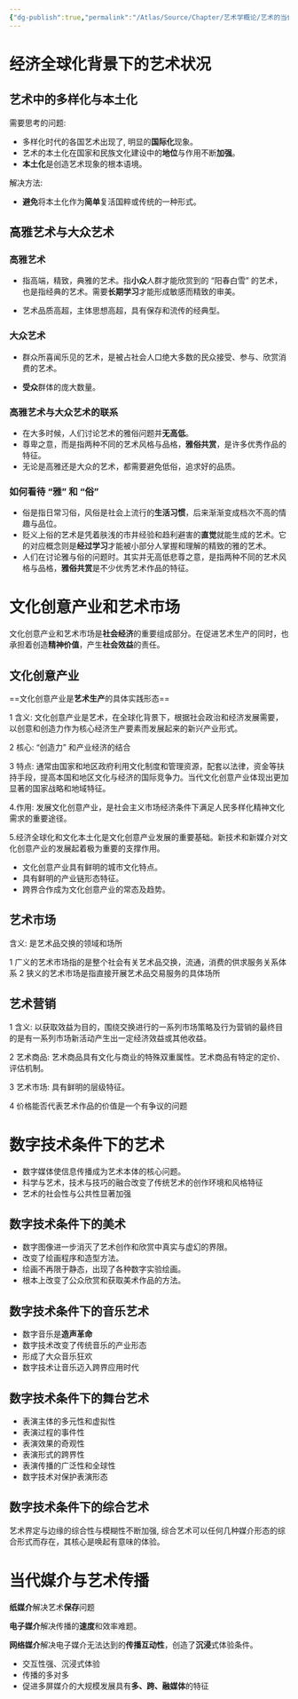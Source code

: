```yaml
---
{"dg-publish":true,"permalink":"/Atlas/Source/Chapter/艺术学概论/艺术的当代嬗变/"}
---
```



# 经济全球化背景下的艺术状况

## 艺术中的多样化与本土化

需要思考的问题:

- 多样化时代的各国艺术出现了, 明显的**国际化**现象。
- 艺术的本土化在国家和民族文化建设中的**地位**与作用不断**加强**。
- **本土化**是创造艺术现象的根本语境。

解决方法:

- **避免**将本土化作为**简单**复活国粹或传统的一种形式。

## 高雅艺术与大众艺术

### 高雅艺术

- 指高端，精致，典雅的艺术。指**小众**人群才能欣赏到的 “阳春白雪” 的艺术，也是指经典的艺术。需要**长期学习**才能形成敏感而精致的审美。

- 艺术品质高超，主体思想高超，具有保存和流传的经典型。

### 大众艺术

- 群众所喜闻乐见的艺术，是被占社会人口绝大多数的民众接受、参与、欣赏消费的艺术。

- **受众**群体的庞大数量。

### 高雅艺术与大众艺术的联系

- 在大多时候，人们讨论艺术的雅俗问题并**无高低**。
- 尊卑之意，而是指两种不同的艺术风格与品格，**雅俗共赏**，是许多优秀作品的特征。
- 无论是高雅还是大众的艺术，都需要避免低俗，追求好的品质。

### 如何看待 “雅” 和 “俗”

- 俗是指日常习俗，风俗是社会上流行的**生活习惯**，后来渐渐变成档次不高的情趣与品位。
- 贬义上俗的艺术是凭着肤浅的市井经验和趋利避害的**直觉**就能生成的艺术。它的对应概念则是**经过学习**才能被小部分人掌握和理解的精致的雅的艺术。
- 人们在讨论雅与俗的问题时。其实并无高低悲尊之意，是指两种不同的艺术风格与品格，**雅俗共赏**是不少优秀艺术作品的特征。

# 文化创意产业和艺术市场

文化创意产业和艺术市场是**社会经济**的重要组成部分。在促进艺术生产的同时，也承担着创造**精神价值**，产生**社会效益**的责任。

## 文化创意产业

==文化创意产业是**艺术生产**的具体实践形态==

1 含义: 文化创意产业是艺术，在全球化背景下，根据社会政治和经济发展需要，以创意和创造力作为核心经济生产要素而发展起来的新兴产业形式。

2 核心: “创造力” 和产业经济的结合

3 特点: 通常由国家和地区政府利用文化制度和管理资源，配套以法律，资金等扶持手段，提高本国和地区文化与经济的国际竞争力。当代文化创意产业体现出更加显著的国家战略和地域特征。

4.作用: 发展文化创意产业，是社会主义市场经济条件下满足人民多样化精神文化需求的重要途径。

5.经济全球化和文化本土化是文化创意产业发展的重要基础。新技术和新媒介对文化创意产业的发展起着极为重要的支撑作用。

- 文化创意产业具有鲜明的城市文化特点。
- 具有鲜明的产业链形态特征。
- 跨界合作成为文化创意产业的常态及趋势。

## 艺术市场

含义: 是艺术品交换的领域和场所

1 广义的艺术市场指的是整个社会有关艺术品交换，流通，消费的供求服务关系体系 2 狭义的艺术市场是指直接开展艺术品交易服务的具体场所

## 艺术营销

1 含义: 以获取效益为目的，围绕交换进行的一系列市场策略及行为营销的最终目的是有一系列市场新活动产生出一定经济效益或其他收益。

2 艺术商品: 艺术商品具有文化与商业的特殊双重属性。艺术商品有特定的定价、评估机制。

3 艺术市场: 具有鲜明的层级特征。

4 价格能否代表艺术作品的价值是一个有争议的问题

# 数字技术条件下的艺术

- 数字媒体使信息传播成为艺术本体的核心问题。
- 科学与艺术，技术与技巧的融合改变了传统艺术的创作环境和风格特征
- 艺术的社会性与公共性显著加强

## 数字技术条件下的美术

- 数字图像进一步消灭了艺术创作和欣赏中真实与虚幻的界限。
- 改变了绘画程序和造型方法。
- 绘画不再限于静态，出现了各种数字实验绘画。
- 根本上改变了公众欣赏和获取美术作品的方法。

## 数字技术条件下的音乐艺术

- 数字音乐是**造声革命**
- 数字技术改变了传统音乐的产业形态
- 形成了大众音乐狂欢
- 数字技术让音乐迈入跨界应用时代

## 数字技术条件下的舞台艺术

- 表演主体的多元性和虚拟性
- 表演过程的事件性
- 表演效果的奇观性
- 表演形式的跨界性
- 表演传播的广泛性和全球性
- 数字技术对保护表演形态

## 数字技术条件下的综合艺术

艺术界定与边缘的综合性与模糊性不断加强, 综合艺术可以任何几种媒介形态的综合形式而存在，其核心是唤起有意味的体验。

# 当代媒介与艺术传播

**纸媒介**解决艺术**保存**问题

**电子媒介**解决传播的**速度**和效率难题。

**网络媒介**解决电子媒介无法达到的**传播互动性**，创造了**沉浸**式体验条件。

- 交互性强、沉浸式体验
- 传播的多对多
- 促进多屏媒介的大规模发展具有**多、跨、融媒体**的特征
